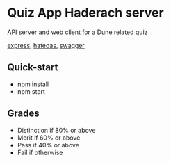 # Quiz App Haderach server
API server and web client for a Dune related quiz<br>

[express](https://expressjs.com/en/api.html#req),
[hateoas](https://restfulapi.net/hateoas/),
[swagger](https://editor.swagger.io/)

## Quick-start
* npm install
* npm start

## Grades
* Distinction if 80% or above
* Merit if 60% or above
* Pass if 40% or above
* Fail if otherwise